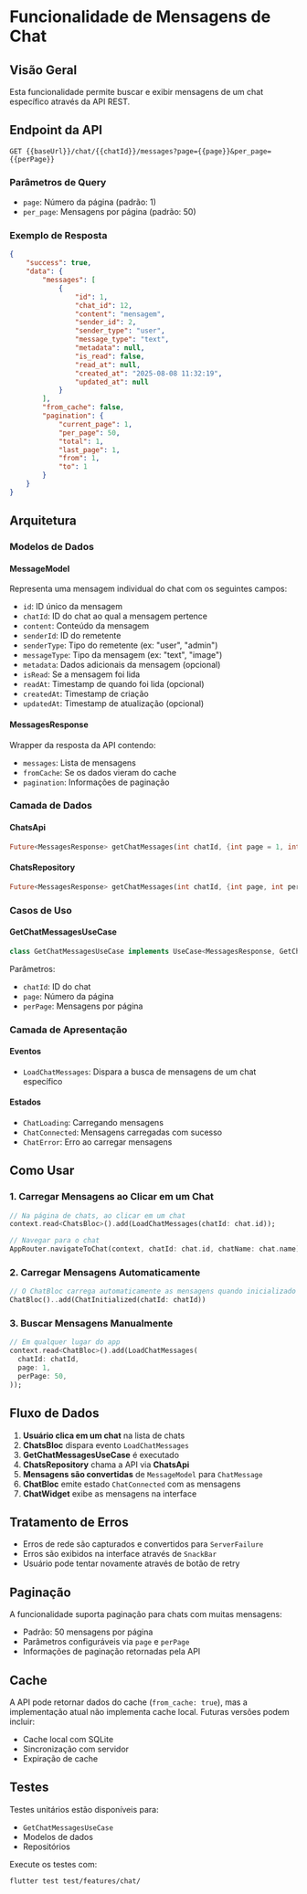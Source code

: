 # Funcionalidade de Mensagens de Chat

## Visão Geral

Esta funcionalidade permite buscar e exibir mensagens de um chat específico através da API REST.

## Endpoint da API

```
GET {{baseUrl}}/chat/{{chatId}}/messages?page={{page}}&per_page={{perPage}}
```

### Parâmetros de Query
- `page`: Número da página (padrão: 1)
- `per_page`: Mensagens por página (padrão: 50)

### Exemplo de Resposta

```json
{
    "success": true,
    "data": {
        "messages": [
            {
                "id": 1,
                "chat_id": 12,
                "content": "mensagem",
                "sender_id": 2,
                "sender_type": "user",
                "message_type": "text",
                "metadata": null,
                "is_read": false,
                "read_at": null,
                "created_at": "2025-08-08 11:32:19",
                "updated_at": null
            }
        ],
        "from_cache": false,
        "pagination": {
            "current_page": 1,
            "per_page": 50,
            "total": 1,
            "last_page": 1,
            "from": 1,
            "to": 1
        }
    }
}
```

## Arquitetura

### Modelos de Dados

#### MessageModel
Representa uma mensagem individual do chat com os seguintes campos:
- `id`: ID único da mensagem
- `chatId`: ID do chat ao qual a mensagem pertence
- `content`: Conteúdo da mensagem
- `senderId`: ID do remetente
- `senderType`: Tipo do remetente (ex: "user", "admin")
- `messageType`: Tipo da mensagem (ex: "text", "image")
- `metadata`: Dados adicionais da mensagem (opcional)
- `isRead`: Se a mensagem foi lida
- `readAt`: Timestamp de quando foi lida (opcional)
- `createdAt`: Timestamp de criação
- `updatedAt`: Timestamp de atualização (opcional)

#### MessagesResponse
Wrapper da resposta da API contendo:
- `messages`: Lista de mensagens
- `fromCache`: Se os dados vieram do cache
- `pagination`: Informações de paginação

### Camada de Dados

#### ChatsApi
```dart
Future<MessagesResponse> getChatMessages(int chatId, {int page = 1, int perPage = 50})
```

#### ChatsRepository
```dart
Future<MessagesResponse> getChatMessages(int chatId, {int page, int perPage})
```

### Casos de Uso

#### GetChatMessagesUseCase
```dart
class GetChatMessagesUseCase implements UseCase<MessagesResponse, GetChatMessagesParams>
```

Parâmetros:
- `chatId`: ID do chat
- `page`: Número da página
- `perPage`: Mensagens por página

### Camada de Apresentação

#### Eventos
- `LoadChatMessages`: Dispara a busca de mensagens de um chat específico

#### Estados
- `ChatLoading`: Carregando mensagens
- `ChatConnected`: Mensagens carregadas com sucesso
- `ChatError`: Erro ao carregar mensagens

## Como Usar

### 1. Carregar Mensagens ao Clicar em um Chat

```dart
// Na página de chats, ao clicar em um chat
context.read<ChatsBloc>().add(LoadChatMessages(chatId: chat.id));

// Navegar para o chat
AppRouter.navigateToChat(context, chatId: chat.id, chatName: chat.name);
```

### 2. Carregar Mensagens Automaticamente

```dart
// O ChatBloc carrega automaticamente as mensagens quando inicializado
ChatBloc()..add(ChatInitialized(chatId: chatId))
```

### 3. Buscar Mensagens Manualmente

```dart
// Em qualquer lugar do app
context.read<ChatBloc>().add(LoadChatMessages(
  chatId: chatId,
  page: 1,
  perPage: 50,
));
```

## Fluxo de Dados

1. **Usuário clica em um chat** na lista de chats
2. **ChatsBloc** dispara evento `LoadChatMessages`
3. **GetChatMessagesUseCase** é executado
4. **ChatsRepository** chama a API via **ChatsApi**
5. **Mensagens são convertidas** de `MessageModel` para `ChatMessage`
6. **ChatBloc** emite estado `ChatConnected` com as mensagens
7. **ChatWidget** exibe as mensagens na interface

## Tratamento de Erros

- Erros de rede são capturados e convertidos para `ServerFailure`
- Erros são exibidos na interface através de `SnackBar`
- Usuário pode tentar novamente através de botão de retry

## Paginação

A funcionalidade suporta paginação para chats com muitas mensagens:
- Padrão: 50 mensagens por página
- Parâmetros configuráveis via `page` e `perPage`
- Informações de paginação retornadas pela API

## Cache

A API pode retornar dados do cache (`from_cache: true`), mas a implementação atual não implementa cache local. Futuras versões podem incluir:
- Cache local com SQLite
- Sincronização com servidor
- Expiração de cache

## Testes

Testes unitários estão disponíveis para:
- `GetChatMessagesUseCase`
- Modelos de dados
- Repositórios

Execute os testes com:
```bash
flutter test test/features/chat/
```

